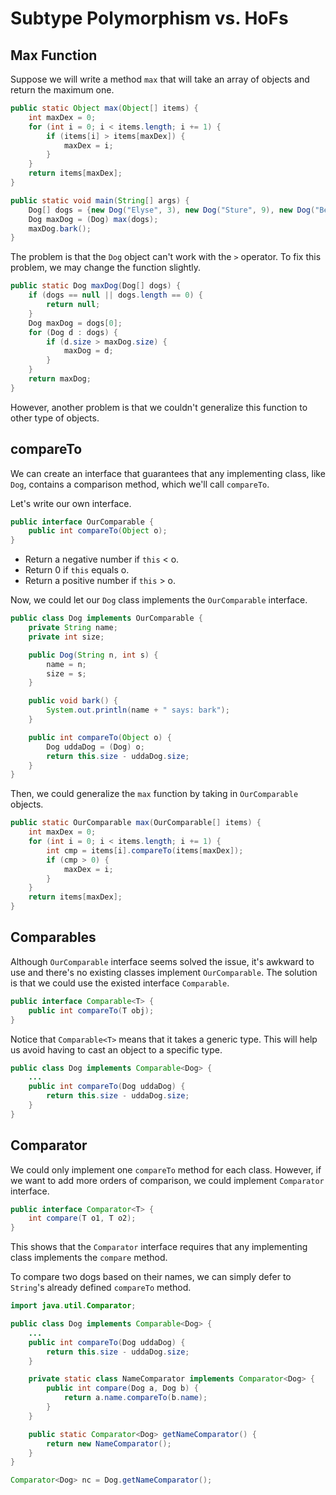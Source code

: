 # Subtype Polymorphism vs. HoFs

## Max Function

Suppose we will write a method `max` that will take an array of objects and return the maximum one.

```java
public static Object max(Object[] items) {
    int maxDex = 0;
    for (int i = 0; i < items.length; i += 1) {
        if (items[i] > items[maxDex]) {
            maxDex = i;
        }
    }
    return items[maxDex];
}

public static void main(String[] args) {
    Dog[] dogs = {new Dog("Elyse", 3), new Dog("Sture", 9), new Dog("Benjamin", 15)};
    Dog maxDog = (Dog) max(dogs);
    maxDog.bark();
}
```

The problem is that the `Dog` object can't work with the `>` operator. To fix this problem, we may change the function slightly.

```java
public static Dog maxDog(Dog[] dogs) {
    if (dogs == null || dogs.length == 0) {
        return null;
    }
    Dog maxDog = dogs[0];
    for (Dog d : dogs) {
        if (d.size > maxDog.size) {
            maxDog = d;
        }
    }
    return maxDog;
}
```

However, another problem is that we couldn't generalize this function to other type of objects.

## compareTo

We can create an interface that guarantees that any implementing class, like `Dog`, contains a comparison method, which we'll call `compareTo`.

Let's write our own interface.

```java
public interface OurComparable {
    public int compareTo(Object o);
}
```

* Return a negative number if `this` &lt; o.
* Return 0 if `this` equals o.
* Return a positive number if `this` &gt; o.

Now, we could let our `Dog` class implements the `OurComparable` interface.

```java
public class Dog implements OurComparable {
    private String name;
    private int size;

    public Dog(String n, int s) {
        name = n;
        size = s;
    }

    public void bark() {
        System.out.println(name + " says: bark");
    }

    public int compareTo(Object o) {
        Dog uddaDog = (Dog) o;
        return this.size - uddaDog.size;
    }
}
```

Then, we could generalize the `max` function by taking in `OurComparable` objects.

```java
public static OurComparable max(OurComparable[] items) {
    int maxDex = 0;
    for (int i = 0; i < items.length; i += 1) {
        int cmp = items[i].compareTo(items[maxDex]);
        if (cmp > 0) {
            maxDex = i;
        }
    }
    return items[maxDex];
}
```

## Comparables

Although `OurComparable` interface seems solved the issue, it's awkward to use and there's no existing classes implement `OurComparable`. The solution is that we could use the existed interface `Comparable`.

```java
public interface Comparable<T> {
    public int compareTo(T obj);
}
```

Notice that `Comparable<T>` means that it takes a generic type. This will help us avoid having to cast an object to a specific type.

```java
public class Dog implements Comparable<Dog> {
    ...
    public int compareTo(Dog uddaDog) {
        return this.size - uddaDog.size;
    }
}
```

## Comparator

We could only implement one `compareTo` method for each class. However, if we want to add more orders of comparison, we could implement `Comparator` interface.

```java
public interface Comparator<T> {
    int compare(T o1, T o2);
}
```

This shows that the `Comparator` interface requires that any implementing class implements the `compare` method.

To compare two dogs based on their names, we can simply defer to `String`'s already defined `compareTo` method.

```java
import java.util.Comparator;

public class Dog implements Comparable<Dog> {
    ...
    public int compareTo(Dog uddaDog) {
        return this.size - uddaDog.size;
    }

    private static class NameComparator implements Comparator<Dog> {
        public int compare(Dog a, Dog b) {
            return a.name.compareTo(b.name);
        }
    }

    public static Comparator<Dog> getNameComparator() {
        return new NameComparator();
    }
}
```

```java
Comparator<Dog> nc = Dog.getNameComparator();
```

